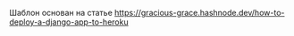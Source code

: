 Шаблон основан на статье https://gracious-grace.hashnode.dev/how-to-deploy-a-django-app-to-heroku


